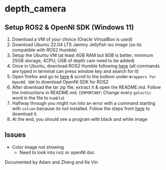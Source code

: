 # depth_camera

## Setup ROS2 & OpenNI SDK (Windows 11)
1. Download a VM of your choice (Oracle VirtualBox is used)
2. Download Ubuntu 22.04 LTS Jammy Jellyfish iso image (so its compatible with ROS2 Humble)
3. Setup the Ubuntu VM (at least 4GB RAM but 8GB is better, minimum 25GB storage, 4CPU, USB of depth cam need to be added)
4. Once in Ubuntu, download ROS2 Humble following [here](https://docs.ros.org/en/humble/Installation/Ubuntu-Install-Debians.html) (all commands are typed in terminal can press window key and search for it)
5. Open firefox and go to [here](https://www.orbbec.com/developers/openni-sdk/) & scroll to the bottom under `Wrappers for OpenNI SDK` to download OpenNI SDK for ROS2
6. After download the tar zip file, extract it & open the README.md. Follow the instructions in README.md. (`IMPORTANT`: Change every `galactic` word in the file to `humble`)
7. Halfway through you might run into an error with a command starting with `colcon` because its not installed. Follow the steps from [here](https://colcon.readthedocs.io/en/released/user/installation.html#:~:text=In%20the%20context%20of%20the%20ROS%20project) to download it.
8. At the end, you should see a program with black and white image

## Issues
- Color image not showing
  - Need to look into rviz or openNI doc

Documented by Adam and Zheng and Ke Vin